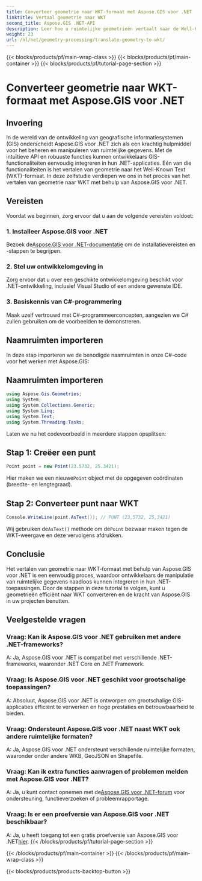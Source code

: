 ```yaml
---
title: Converteer geometrie naar WKT-formaat met Aspose.GIS voor .NET
linktitle: Vertaal geometrie naar WKT
second_title: Aspose.GIS .NET-API
description: Leer hoe u ruimtelijke geometrieën vertaalt naar de Well-Known Text (WKT)-indeling met behulp van Aspose.GIS voor .NET. Vergroot uw GIS-ontwikkelingsvaardigheden.
weight: 23
url: /nl/net/geometry-processing/translate-geometry-to-wkt/
---
```


{{< blocks/products/pf/main-wrap-class >}}
{{< blocks/products/pf/main-container >}}
{{< blocks/products/pf/tutorial-page-section >}}

# Converteer geometrie naar WKT-formaat met Aspose.GIS voor .NET

## Invoering
In de wereld van de ontwikkeling van geografische informatiesystemen (GIS) onderscheidt Aspose.GIS voor .NET zich als een krachtig hulpmiddel voor het beheren en manipuleren van ruimtelijke gegevens. Met de intuïtieve API en robuuste functies kunnen ontwikkelaars GIS-functionaliteiten eenvoudig integreren in hun .NET-applicaties. Eén van die functionaliteiten is het vertalen van geometrie naar het Well-Known Text (WKT)-formaat. In deze zelfstudie verdiepen we ons in het proces van het vertalen van geometrie naar WKT met behulp van Aspose.GIS voor .NET.
## Vereisten
Voordat we beginnen, zorg ervoor dat u aan de volgende vereisten voldoet:
### 1. Installeer Aspose.GIS voor .NET
 Bezoek de[Aspose.GIS voor .NET-documentatie](https://reference.aspose.com/gis/net/) om de installatievereisten en -stappen te begrijpen.
### 2. Stel uw ontwikkelomgeving in
Zorg ervoor dat u over een geschikte ontwikkelomgeving beschikt voor .NET-ontwikkeling, inclusief Visual Studio of een andere gewenste IDE.
### 3. Basiskennis van C#-programmering
Maak uzelf vertrouwd met C#-programmeerconcepten, aangezien we C# zullen gebruiken om de voorbeelden te demonstreren.

## Naamruimten importeren
In deze stap importeren we de benodigde naamruimten in onze C#-code voor het werken met Aspose.GIS:
## Naamruimten importeren
```csharp
using Aspose.Gis.Geometries;
using System;
using System.Collections.Generic;
using System.Linq;
using System.Text;
using System.Threading.Tasks;
```

Laten we nu het codevoorbeeld in meerdere stappen opsplitsen:
## Stap 1: Creëer een punt
```csharp
Point point = new Point(23.5732, 25.3421);
```
 Hier maken we een nieuwe`Point` object met de opgegeven coördinaten (breedte- en lengtegraad).
## Stap 2: Converteer punt naar WKT
```csharp
Console.WriteLine(point.AsText()); // PUNT (23,5732, 25,3421)
```
 Wij gebruiken de`AsText()` methode om de`Point` bezwaar maken tegen de WKT-weergave en deze vervolgens afdrukken.

## Conclusie
Het vertalen van geometrie naar WKT-formaat met behulp van Aspose.GIS voor .NET is een eenvoudig proces, waardoor ontwikkelaars de manipulatie van ruimtelijke gegevens naadloos kunnen integreren in hun .NET-toepassingen. Door de stappen in deze tutorial te volgen, kunt u geometrieën efficiënt naar WKT converteren en de kracht van Aspose.GIS in uw projecten benutten.
## Veelgestelde vragen
### Vraag: Kan ik Aspose.GIS voor .NET gebruiken met andere .NET-frameworks?
A: Ja, Aspose.GIS voor .NET is compatibel met verschillende .NET-frameworks, waaronder .NET Core en .NET Framework.
### Vraag: Is Aspose.GIS voor .NET geschikt voor grootschalige toepassingen?
A: Absoluut, Aspose.GIS voor .NET is ontworpen om grootschalige GIS-applicaties efficiënt te verwerken en hoge prestaties en betrouwbaarheid te bieden.
### Vraag: Ondersteunt Aspose.GIS voor .NET naast WKT ook andere ruimtelijke formaten?
A: Ja, Aspose.GIS voor .NET ondersteunt verschillende ruimtelijke formaten, waaronder onder andere WKB, GeoJSON en Shapefile.
### Vraag: Kan ik extra functies aanvragen of problemen melden met Aspose.GIS voor .NET?
 A: Ja, u kunt contact opnemen met de[Aspose.GIS voor .NET-forum](https://forum.aspose.com/c/gis/33) voor ondersteuning, functieverzoeken of probleemrapportage.
### Vraag: Is er een proefversie van Aspose.GIS voor .NET beschikbaar?
 A: Ja, u heeft toegang tot een gratis proefversie van Aspose.GIS voor .NET[hier](https://releases.aspose.com/).
{{< /blocks/products/pf/tutorial-page-section >}}

{{< /blocks/products/pf/main-container >}}
{{< /blocks/products/pf/main-wrap-class >}}

{{< blocks/products/products-backtop-button >}}

